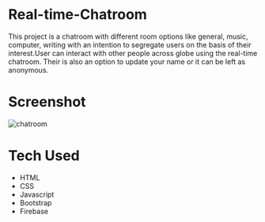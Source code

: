 # Real-time-Chatroom
This project is a chatroom with different room options like general, music, computer, writing with an intention to segregate users on the basis of their interest.User can interact with other people across globe using the real-time chatroom. Their is also an option to update your name or it can be left as anonymous.
# Screenshot
![chatroom](https://user-images.githubusercontent.com/55349865/88458998-87bb0200-ceaf-11ea-911b-899d873e662d.png)
# Tech Used
* HTML
* CSS
* Javascript
* Bootstrap
* Firebase
